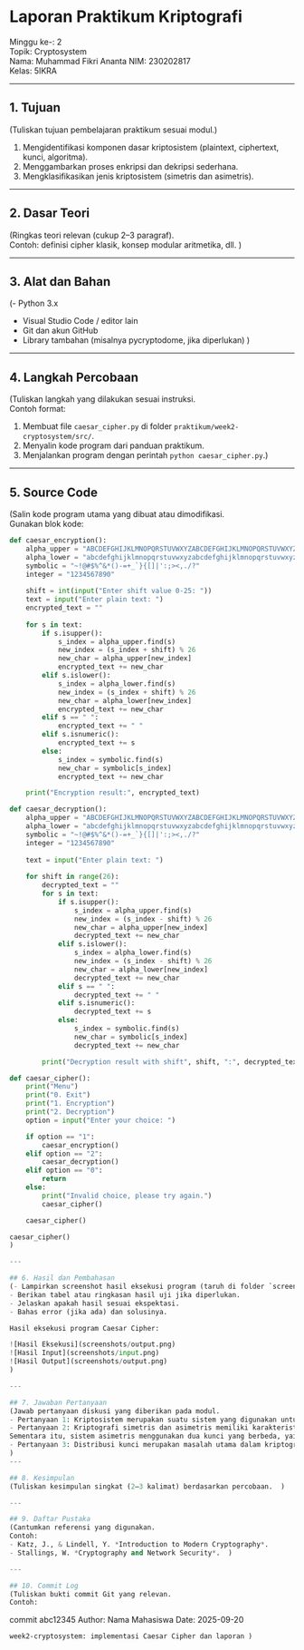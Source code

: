 # Laporan Praktikum Kriptografi
Minggu ke-: 2  
Topik: Cryptosystem  
Nama: Muhammad Fikri Ananta 
NIM: 230202817  
Kelas: 5IKRA  

---

## 1. Tujuan
(Tuliskan tujuan pembelajaran praktikum sesuai modul.)
1. Mengidentifikasi komponen dasar kriptosistem (plaintext, ciphertext, kunci, algoritma).
2. Menggambarkan proses enkripsi dan dekripsi sederhana.
3. Mengklasifikasikan jenis kriptosistem (simetris dan asimetris).
---

## 2. Dasar Teori
(Ringkas teori relevan (cukup 2–3 paragraf).  
Contoh: definisi cipher klasik, konsep modular aritmetika, dll.  )

---

## 3. Alat dan Bahan
(- Python 3.x  
- Visual Studio Code / editor lain  
- Git dan akun GitHub  
- Library tambahan (misalnya pycryptodome, jika diperlukan)  )

---

## 4. Langkah Percobaan
(Tuliskan langkah yang dilakukan sesuai instruksi.  
Contoh format:
1. Membuat file `caesar_cipher.py` di folder `praktikum/week2-cryptosystem/src/`.
2. Menyalin kode program dari panduan praktikum.
3. Menjalankan program dengan perintah `python caesar_cipher.py`.)

---

## 5. Source Code
(Salin kode program utama yang dibuat atau dimodifikasi.  
Gunakan blok kode:

```python
def caesar_encryption():
    alpha_upper = "ABCDEFGHIJKLMNOPQRSTUVWXYZABCDEFGHIJKLMNOPQRSTUVWXYZ"
    alpha_lower = "abcdefghijklmnopqrstuvwxyzabcdefghijklmnopqrstuvwxyz"
    symbolic = "~!@#$%^&*()-=+_`}{[]|':;><,./?"
    integer = "1234567890"
    
    shift = int(input("Enter shift value 0-25: "))
    text = input("Enter plain text: ")
    encrypted_text = ""
    
    for s in text:
        if s.isupper():
            s_index = alpha_upper.find(s)
            new_index = (s_index + shift) % 26
            new_char = alpha_upper[new_index]
            encrypted_text += new_char
        elif s.islower():
            s_index = alpha_lower.find(s)
            new_index = (s_index + shift) % 26
            new_char = alpha_lower[new_index]
            encrypted_text += new_char
        elif s == " ":
            encrypted_text += " "
        elif s.isnumeric():
            encrypted_text += s
        else:
            s_index = symbolic.find(s)
            new_char = symbolic[s_index]
            encrypted_text += new_char

    print("Encryption result:", encrypted_text)

def caesar_decryption():
    alpha_upper = "ABCDEFGHIJKLMNOPQRSTUVWXYZABCDEFGHIJKLMNOPQRSTUVWXYZ"
    alpha_lower = "abcdefghijklmnopqrstuvwxyzabcdefghijklmnopqrstuvwxyz"
    symbolic = "~!@#$%^&*()-=+_`}{[]|':;><,./?"
    integer = "1234567890"
    
    text = input("Enter plain text: ")
    
    for shift in range(26):
        decrypted_text = ""
        for s in text:
            if s.isupper():
                s_index = alpha_upper.find(s)
                new_index = (s_index - shift) % 26
                new_char = alpha_upper[new_index]
                decrypted_text += new_char
            elif s.islower():
                s_index = alpha_lower.find(s)
                new_index = (s_index - shift) % 26
                new_char = alpha_lower[new_index]
                decrypted_text += new_char
            elif s == " ":
                decrypted_text += " "
            elif s.isnumeric():
                decrypted_text += s
            else:
                s_index = symbolic.find(s)
                new_char = symbolic[s_index]
                decrypted_text += new_char

        print("Decryption result with shift", shift, ":", decrypted_text)

def caesar_cipher():
    print("Menu")
    print("0. Exit")
    print("1. Encryption")
    print("2. Decryption")
    option = input("Enter your choice: ")

    if option == "1":
        caesar_encryption()
    elif option == "2":
        caesar_decryption()
    elif option == "0":
        return
    else:
        print("Invalid choice, please try again.")
        caesar_cipher()

    caesar_cipher()

caesar_cipher()
)

---

## 6. Hasil dan Pembahasan
(- Lampirkan screenshot hasil eksekusi program (taruh di folder `screenshots/`).  
- Berikan tabel atau ringkasan hasil uji jika diperlukan.  
- Jelaskan apakah hasil sesuai ekspektasi.  
- Bahas error (jika ada) dan solusinya. 

Hasil eksekusi program Caesar Cipher:

![Hasil Eksekusi](screenshots/output.png)
![Hasil Input](screenshots/input.png)
![Hasil Output](screenshots/output.png)
)

---

## 7. Jawaban Pertanyaan
(Jawab pertanyaan diskusi yang diberikan pada modul.  
- Pertanyaan 1: Kriptosistem merupakan suatu sistem yang digunakan untuk mengamankan pesan agar tidak dapat dibaca oleh pihak yang tidak berhak. Dalam sebuah kriptosistem terdapat beberapa komponen utama yang saling berhubungan. Komponen pertama adalah plaintext, yaitu pesan asli yang masih dapat dibaca dan belum mengalami proses enkripsi. Kedua adalah ciphertext, yaitu hasil dari proses enkripsi yang berupa teks acak dan tidak dapat dimengerti tanpa proses dekripsi. Komponen ketiga adalah algoritma enkripsi, yaitu prosedur atau rumus matematika yang digunakan untuk mengubah plaintext menjadi ciphertext. Selanjutnya terdapat algoritma dekripsi, yaitu proses kebalikan dari enkripsi yang berfungsi untuk mengubah ciphertext kembali menjadi plaintext agar pesan dapat dipahami oleh penerima. Terakhir, terdapat kunci (key) yang berperan penting dalam proses enkripsi dan dekripsi. Kunci ini bisa berupa satu kunci yang sama (pada kriptografi simetris) atau sepasang kunci publik dan privat (pada kriptografi asimetris).
- Pertanyaan 2: Kriptografi simetris dan asimetris memiliki karakteristik, kelebihan, dan kelemahan masing-masing. Pada sistem simetris, proses enkripsi dan dekripsi menggunakan kunci yang sama. Kelebihan dari sistem ini adalah prosesnya lebih cepat dan efisien, karena algoritma yang digunakan relatif sederhana dan membutuhkan sumber daya komputasi yang lebih sedikit. Namun, sistem simetris memiliki kelemahan utama, yaitu pada keamanan distribusi kunci, sebab kunci harus dibagikan kepada penerima terlebih dahulu, dan jika kunci tersebut jatuh ke tangan orang yang tidak berwenang, maka pesan dapat dengan mudah dibaca.
Sementara itu, sistem asimetris menggunakan dua kunci yang berbeda, yaitu kunci publik untuk enkripsi dan kunci privat untuk dekripsi. Kelebihan sistem ini adalah keamanan distribusi kunci yang lebih baik, karena kunci publik dapat dibagikan secara bebas tanpa mengancam keamanan pesan. Namun, kelemahannya terletak pada kecepatan proses yang lebih lambat dan perhitungan matematis yang lebih kompleks dibandingkan sistem simetris.
- Pertanyaan 3: Distribusi kunci merupakan masalah utama dalam kriptografi simetris karena sistem ini hanya menggunakan satu kunci yang sama untuk proses enkripsi dan dekripsi. Agar komunikasi dapat berlangsung, kunci tersebut harus dibagikan terlebih dahulu kepada pihak penerima. Proses pengiriman atau pembagian kunci inilah yang menjadi titik lemah, karena jika kunci tersebut dicegat oleh pihak ketiga, maka seluruh pesan yang terenkripsi dapat dengan mudah dibuka dan dibaca. Selain itu, dalam sistem dengan banyak pengguna, jumlah kunci yang harus dikelola akan meningkat secara signifikan, sehingga menimbulkan masalah skalabilitas dan keamanan. Oleh karena itu, distribusi kunci menjadi salah satu tantangan terbesar dalam penerapan kriptografi simetris di dunia nyata.
)
---

## 8. Kesimpulan
(Tuliskan kesimpulan singkat (2–3 kalimat) berdasarkan percobaan.  )

---

## 9. Daftar Pustaka
(Cantumkan referensi yang digunakan.  
Contoh:  
- Katz, J., & Lindell, Y. *Introduction to Modern Cryptography*.  
- Stallings, W. *Cryptography and Network Security*.  )

---

## 10. Commit Log
(Tuliskan bukti commit Git yang relevan.  
Contoh:
```
commit abc12345
Author: Nama Mahasiswa <email>
Date:   2025-09-20

    week2-cryptosystem: implementasi Caesar Cipher dan laporan )
```
